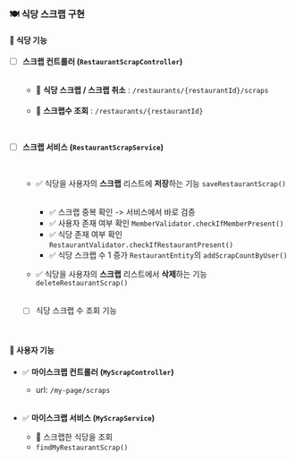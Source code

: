### 🍽️ 식당 스크랩 구현

#### 📌 식당 기능

- [ ] **스크랩 컨트롤러 (`RestaurantScrapController`)**

    <br>

    - 📌 **식당 스크랩 / 스크랩 취소** : `/restaurants/{restaurantId}/scraps`

    <br>
     
    - 📌 **스크랩수 조회** : `/restaurants/{restaurantId}`

<br>

- [ ] **스크랩 서비스 (`RestaurantScrapService`)**

    <br>

    - ✅ 식당을 사용자의 **스크랩** 리스트에 **저장**하는 기능 `saveRestaurantScrap()`
    
        <br>
  
        - ✅ 스크랩 중복 확인 -> 서비스에서 바로 검증
        - ✅ 사용자 존재 여부 확인 `MemberValidator.checkIfMemberPresent()`
        - ✅ 식당 존재 여부 확인 `RestaurantValidator.checkIfRestaurantPresent()`
        - ✅ 식당 스크랩 수 1 증가 `RestaurantEntity`의 `addScrapCountByUser()`

    - ✅ 식당을 사용자의 **스크랩** 리스트에서 **삭제**하는 기능 `deleteRestaurantScrap()`

        <br>
      
    - [ ] 식당 스크랩 수 조회 기능

<br>

#### 👤 사용자 기능

- ✅ **마이스크랩 컨트롤러 (`MyScrapController`)**
    - url: `/my-page/scraps`

    <br>

- ✅ **마이스크랩 서비스 (`MyScrapService`)**
    - 📌 스크랩한 식당을 조회 
    - `findMyRestaurantScrap()`
